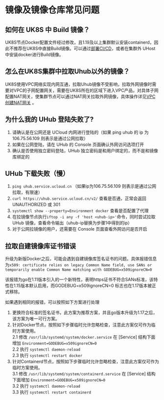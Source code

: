# 镜像及镜像仓库常见问题

## 如何在 UK8S 中 Build 镜像？

UK8S节点Docker配置文件经过修改，且1.19及以上集群默认安装containerd，因此不推荐在UK8S中直接Build镜像。可以通过[部署CI/CD](https://docs.ucloud.cn/uk8s/bestpractice/cicd_containerd)，或者在集群外 UHost 中安装docker进行Build镜像。

## 怎么在UK8S集群中拉取Uhub以外的镜像？

UK8S使用VPC网络实现内网互通，拉取Uhub镜像不受影响，拉取外网镜像时需要对VPC的子网配置网关，需要在UK8S所在的区域下进入VPC产品，对具体子网配置NAT网关，使集群节点可以通过NAT网关拉取外网镜像，具体操作详见[VPC创建NAT网关](vpc/briefguide/step4)
。

## 为什么我的 UHub 登陆失败了?

1. 请确认是在公网还是 UCloud 内网进行登陆的（如果 ping uhub 的 ip 为 106.75.56.109 则表示是通过公网拉取）
2. 如果在公网登陆，请在 UHub 的 Console 页面确认外网访问选项打开
3. 确认是否使用独立密码登陆，UHub 独立密码是和用户绑定的，而不是和镜像库绑定的

## UHub 下载失败（慢）

1. `ping uhub.service.ucloud.cn` （如果ip为106.75.56.109 则表示是通过公网拉取，有限速）
2. `curl https://uhub.service.ucloud.cn/v2/` 查看是否通，正常会返回 UNAUTHORIZED 或 301
3. `systemctl show --property=Environment docker` 查看是否配置了代理
4. 在拉镜像节点执行`iftop -i any -f 'host <uhub-ip>'`命令，同时尝试拉取 UHub 镜像，查看命令输出（uhub-ip替换为步骤1中得到的ip）
5. 对于公网拉镜像的用户，还需要在 Console 页面查看外网访问是否开启

## 拉取自建镜像库证书错误

升级为新版Docker之后，可能会遇到自建镜像库签名证书的问题。具体报错信息为`x509: certificate relies on legacy Common Name field, use SANs or temporarily enable Common Name matching with GODEBUG=x509ignoreCN=0`

该报错为go在1.11版本引入的一个新特性，表明https证书不符合SANs标准，该特性在1.15版本默认启用，而GODEBUG=x509ignoreCN=0 标志也在1.17版本被正式移除。

如果遇到相同的报错，可以按照如下方案进行处理

1. 更换符合标准的签名证书，此方案为推荐方案，并且go版本升级为1.17之后，该方案为唯一可行方案。
2. 针对Docker节点，按照如下步骤临时允许忽略检查，注意此方案仅可作为临时方案使用。\
   2.1 修改 `/usr/lib/systemd/system/docker.service` 在 [Service] 结构下面增加
   `Environment=GODEBUG=x509ignoreCN=0`\
   2.2 执行 `systemctl daemon-reload`\
   2.3 执行 `systemctl restart docker`
3. 针对Containerd节点，按照如下步骤临时允许忽略检查，注意此方案仅可作为临时方案使用。\
   3.1 修改 `/usr/lib/systemd/system/containerd.service` 在 [Service] 结构下面增加
   `Environment=GODEBUG=x509ignoreCN=0`\
   3.2 执行 `systemctl daemon-reload`\
   3.3 执行 `systemctl restart containerd`
